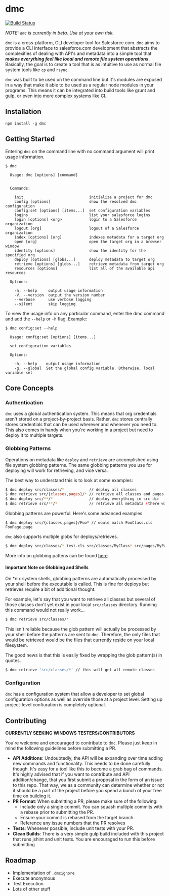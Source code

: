 dmc
===

[![Build Status](https://travis-ci.org/kevinohara80/dmc.svg?branch=master)](https://travis-ci.org/kevinohara80/dmc)

*NOTE: `dmc` is currently in beta. Use at your own risk.*

`dmc` is a cross-platform, CLI developer tool for Salesforce.com. `dmc` aims
to provide a CLI interface to salesforce.com development that abstracts the
complexities of dealing with API's and metadata into a simple tool that
**_makes everything feel like local and remote file system operations_**. Basically,
the goal is to create a tool that is as intuitive to use as normal file system
tools like `cp` and `rsync`.

`dmc` was built to be used on the command line but it's modules are exposed
in a way that make it able to be used as a regular node modules in your
programs. This means it can be integrated into build tools like grunt and
gulp, or even into more complex systems like CI.

## Installation

`npm install -g dmc`

## Getting Started

Entering `dmc` on the command line with no command argument will print
usage information.

```
$ dmc

  Usage: dmc [options] [command]


  Commands:

    init                             initialize a project for dmc
    config [options]                 show the resolved dmc configuration
    config:set [options] [items...]  set configuration variables
    logins                           list your salesforce logins
    login [options] <org>            login to a Salesforce organization
    logout [org]                     logout of a Salesforce organization
    index [options] [org]            indexes metadata for a target org
    open [org]                       open the target org in a browser window
    identity [options]               show the identity for the specified org
    deploy [options] [globs...]      deploy metadata to target org
    retrieve [options] [globs...]    retrieve metadata from target org
    resources [options]              list all of the available api resources

  Options:

    -h, --help     output usage information
    -V, --version  output the version number
    --verbose      use verbose logging
    --silent       skip logging
```

To view the usage info on any particular command, enter the dmc
command and add the `--help` or `-h` flag. Example:

```
$ dmc config:set --help

  Usage: config:set [options] [items...]

  set configuration variables

  Options:

    -h, --help    output usage information
    -g, --global  Set the global config variable. Otherwise, local variable set
```

## Core Concepts

### Authentication

`dmc` uses a global authentication system. This means that org credentials
aren't stored on a project-by-project basis. Rather, `dmc` stores centrally
stores credentials that can be used wherever and whenever you need to. This
also comes in handy when you're working in a project but need to deploy it
to multiple targets.

### Globbing Patterns

Operations on metadata like `deploy` and `retrieve` are accomplished using
file system globbing patterns. The same globbing patterns you use for deploying
will work for retrieving, and vice versa.

The best way to understand this is to look at some examples:

```bash
$ dmc deploy src/classes/*           // deploy all classes
$ dmc retrieve src/{classes,pages}/* // retrieve all classes and pages
$ dmc deploy src/**/*                // deploy everything in src dir
$ dmc retrieve src/**/*              // retrieve all metadata (there will be a lot)
```

Globbing patterns are powerful. Here's some advanced examples.

```
$ dmc deploy src/{classes,pages}/Foo* // would match FooClass.cls FooPage.page
```

`dmc` also supports multiple globs for deploys/retrieves.

```bash
$ dmc deploy src/classes/*_test.cls src/classes/MyClass* src/pages/MyPage*
```

More info on globbing pattens can be found [here](http://tldp.org/LDP/GNU-Linux-Tools-Summary/html/x11655.htm).

#### Important Note on Globbing and Shells

On \*nix system shells, globbing patterns are automatically processed by your
shell before the executable is called. This is fine for deploys but retrieves
require a bit of additional thought.

For example, let's say that you want to retrieve all classes but several of
those classes don't yet exist in your local `src/classes` directory. Running
this command would not really work...

```bash
$ dmc retrieve src/classes/*
```

This isn't reliable because the glob pattern will actually be processed by your
shell before the patterns are sent to `dmc`. Therefore, the only files that
would be retrieved would be the files that currently reside on your local
filesystem.

The good news is that this is easily fixed by wrapping the glob pattern(s) in
quotes.

```bash
$ dmc retrieve 'src/classes/*' // this will get all remote classes
```

### Configuration

`dmc` has a configuration system that allow a developer to set global
configuration options as well as override those at a project level.
Setting up project-level confiuration is completely optional.

## Contributing

**CURRENTLY SEEKING WINDOWS TESTERS/CONTRIBUTORS**

You're welcome and encouraged to contribute to `dmc`. Please just keep in
mind the following guidelines before submitting a PR.

* **API Additions**: Undoubtedly, the API will be expanding over time adding
new commands and functionality. This needs to be done carefully though. It's
easy for a tool like this to become a grab bag of commands. It's highly advised
that if you want to contribute and API addition/change, that you first submit
a proposal in the form of an issue to this repo. That way, we as a community
can determine whether or not it should be a part of the project before you
spend a bunch of your free time on building it.
* **PR Format**: When submitting a PR, please make sure of the following:
  * Include only a single commit. You can squash multiple commits with a rebase
  prior to submitting the PR.
  * Ensure your commit is rebased from the target branch.
  * Reference any issue numbers that the PR resolves
* **Tests**: Whenever possible, include unit tests with your PR.
* **Clean Builds**: There is a very simple gulp build included with this project
that runs jshint and unit tests. You are encouraged to run this before
submitting

## Roadmap

* Implementation of `.dmcignore`
* Execute anonymous
* Test Execution
* Lots of other stuff
